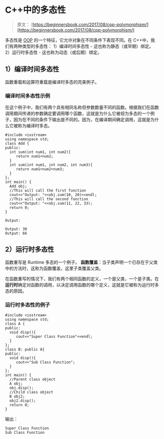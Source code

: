 # C++中的多态性

> 原文： [https://beginnersbook.com/2017/08/cpp-polymorphism/](https://beginnersbook.com/2017/08/cpp-polymorphism/)

多态性是 [OOP](https://beginnersbook.com/2017/08/cpp-oops-concepts/) 的一个特征，它允许对象在不同条件下表现不同。在 C++中，我们有两种类型的多态性：
1）编译时间多态性 - 这也称为静态（或早期）绑定。
2）运行时多态性 - 这也称为动态（或后期）绑定。

## 1）编译时间多态性

函数重载和运算符重载是编译时多态的完美例子。

### 编译时间多态性示例

在这个例子中，我们有两个具有相同名称但参数数量不同的函数。根据我们在函数调用期间传递的参数确定要调用哪个函数，这就是为什么它被视为多态的一个例子，因为在不同的条件下输出是不同的。因为，在编译期间确定调用，这就是为什么它被称为编译时多态。

```
#include <iostream>
using namespace std;
class Add {
public:
  int sum(int num1, int num2){
     return num1+num2;
  }
  int sum(int num1, int num2, int num3){
     return num1+num2+num3;
  }
};
int main() {
  Add obj;
  //This will call the first function
  cout<<"Output: "<<obj.sum(10, 20)<<endl;
  //This will call the second function
  cout<<"Output: "<<obj.sum(11, 22, 33);
  return 0;
}

Output:
```

```
Output: 30
Output: 66
```

## 2）运行时多态性

函数重写是 Runtime 多态的一个例子。
**函数覆盖**：当子类声明一个已存在于父类中的方法时，这称为函数覆盖，这里子类覆盖父类。

在函数重写的情况下，我们有两个相同函数的定义，一个是父类，一个是子类。在**运行时**确定对函数的调用，以决定调用函数的哪个定义，这就是它被称为运行时多态的原因。

### 运行时多态性的例子

```
#include <iostream>
using namespace std;
class A {
public:
  void disp(){
     cout<<"Super Class Function"<<endl;
  }
};
class B: public A{
public:
  void disp(){
     cout<<"Sub Class Function";
  }
};
int main() {
  //Parent class object
  A obj;
  obj.disp();
  //Child class object
  B obj2;
  obj2.disp();
  return 0;
}
```

输出：

```
Super Class Function
Sub Class Function
```